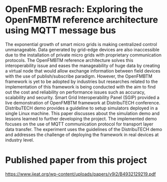 # OpenFMB resrach: Exploring the OpenFMBTM reference architecture using MQTT message bus

The exponential growth of smart micro grids is making centralized control unmanageable. Data generated by grid-edge devices are also inaccessible due to the installation of private micro grids with proprietary communication protocols. The OpenFMBTM reference architecture solves this interoperability issue and eases the manageability of huge data by creating a virtual node that would allow exchange information between field devices with the use of publish/subscribe paradigm. However, the OpenFMBTM framework is yet to be adopted by industries but researches related to the implementation of this framework is being conducted with the aim to find out the cost and reliability on performance issues such as accuracy, scalability and security. Smart Grid Interoperability Panel (SGIP) provided a live demonstration of OpenFMBTM framework at DistribuTECH conference. DistribuTECH demo provides a guideline to setup simulators deployed in a single Linux machine. This paper discusses about the simulation demo and lessons learned to further developing the project. The implemented demo focuses on the use of MQTT communication protocol for transport layer data transfer. The experiment uses the guidelines of the DistribuTECH demo and addresses the challenge of deploying the framework in real devices at industry level.

# Published paper from this project
https://www.ijeat.org/wp-content/uploads/papers/v9i2/B4932129219.pdf

